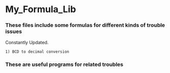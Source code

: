 # My_Formula_Lib
### These files include some formulas for different kinds of trouble issues
  Constantly Updated.

    1) BCD to decimal conversion

  ### These are useful programs for related troubles
